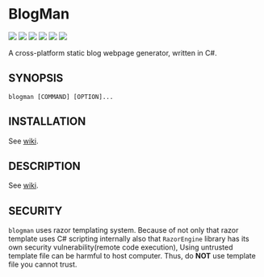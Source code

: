 # BlogMan

![](https://img.shields.io/github/commit-activity/m/Sharp0802/blogman)
![](https://img.shields.io/github/languages/code-size/Sharp0802/blogman)
![](https://img.shields.io/github/license/Sharp0802/blogman)
![](https://img.shields.io/github/v/tag/Sharp0802/blogman)
![](https://img.shields.io/github/actions/workflow/status/Sharp0802/blogman/dotnet.yml?branch=master)
![](https://img.shields.io/github/repo-size/Sharp0802/blogman)

A cross-platform static blog webpage generator, written in C#.

## SYNOPSIS

```shell
blogman [COMMAND] [OPTION]...
```

## INSTALLATION

See [wiki](https://github.com/Sharp0802/blogman/wiki/Getting-Started#installation).

## DESCRIPTION

See [wiki](https://github.com/Sharp0802/blogman/wiki).

## SECURITY

`blogman` uses razor templating system.
Because of not only that razor template uses C# scripting internally
also that `RazorEngine` library has its own security vulnerability(remote code execution),
Using untrusted template file can be harmful to host computer.
Thus, do **NOT** use template file you cannot trust.

